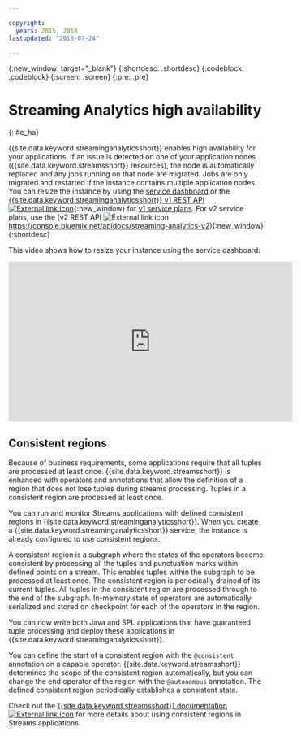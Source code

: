 ```yaml
---

copyright:
  years: 2015, 2018
lastupdated: "2018-07-24"

---
```


<!-- Attribute definitions -->
{:new_window: target="_blank"}
{:shortdesc: .shortdesc}
{:codeblock: .codeblock}
{:screen: .screen}
{:pre: .pre}

# Streaming Analytics high availability
{: #c_ha}

{{site.data.keyword.streaminganalyticsshort}} enables high availability for your applications. If an issue is detected on one of your application nodes ({{site.data.keyword.streamsshort}} resources), the node is automatically replaced and any jobs running on that node are migrated. Jobs are only migrated and restarted if the instance contains multiple application nodes. You can resize the instance by using the [service dashboard](/docs/services/StreamingAnalytics/r_service_dashboard.html) or the [{{site.data.keyword.streaminganalyticsshort}} v1 REST API ![External link icon](../../icons/launch-glyph.svg "External link icon")](https://console.bluemix.net/apidocs/streaming-analytics-v1){:new_window} for [v1 service plans](/docs/services/StreamingAnalytics/service_plans.html). For v2 service plans, use the [v2 REST API ![External link icon](../../icons/launch-glyph.svg "External link icon")https://console.bluemix.net/apidocs/streaming-analytics-v2){:new_window}
{:shortdesc}

This video shows how to resize your instance using the service dashboard:

<iframe width="560" height="315" title="Resize instance" src="https://www.youtube.com/embed/zbZ9am9UhPw?rel=0" frameborder="0" allowfullscreen>Resize instance</iframe>

## Consistent regions
Because of business requirements, some applications require that all tuples are processed at least once. {{site.data.keyword.streamsshort}} is enhanced with operators and annotations that allow the definition of a region that does not lose tuples during streams processing. Tuples in a consistent region are processed at least once.

You can run and monitor Streams applications with defined consistent regions in {{site.data.keyword.streaminganalyticsshort}}. When you create a {{site.data.keyword.streaminganalyticsshort}} service, the instance is already configured to use consistent regions.

A consistent region is a subgraph where the states of the operators become consistent by processing all the tuples and punctuation marks within defined points on a stream. This enables tuples within the subgraph to be processed at least once. The consistent region is periodically drained of its current tuples. All tuples in the consistent region are processed through to the end of the subgraph. In-memory state of operators are automatically serialized and stored on checkpoint for each of the operators in the region.

You can now write both Java and SPL applications that have guaranteed tuple processing and deploy these applications in {{site.data.keyword.streaminganalyticsshort}}.

You can define the start of a consistent region with the `@consistent` annotation on a capable operator. {{site.data.keyword.streamsshort}} determines the scope of the consistent region automatically, but you can change the end operator of the region with the `@autonomous` annotation. The defined consistent region periodically establishes a consistent state.

Check out the [{{site.data.keyword.streamsshort}} documentation ![External link icon](../../icons/launch-glyph.svg "External link icon")](https://www.ibm.com/support/knowledgecenter/SSCRJU_4.2.1/com.ibm.streams.dev.doc/doc/consistentregions.html) for more details about using consistent regions in Streams applications.
